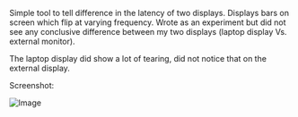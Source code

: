 Simple tool to tell difference in the latency of two displays. Displays bars on screen which flip at varying frequency. Wrote as an experiment but did not see any conclusive difference between my two displays (laptop display Vs. external monitor).

The laptop display did show a lot of tearing, did not notice that on the external display.

Screenshot:

![Image](../blob/master/plan.png?raw=true)
